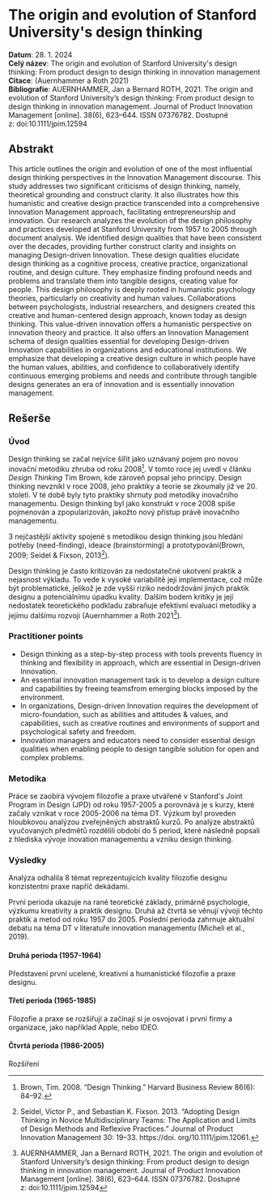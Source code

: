 # The origin and evolution of Stanford University's design thinking
**Datum**: 28. 1. 2024  
**Celý název**: The origin and evolution of Stanford University's design thinking: From product design to design thinking in innovation management  
**Citace**: (Auernhammer a Roth 2021)  
**Bibliografie**: AUERNHAMMER, Jan a Bernard ROTH, 2021. The origin and evolution of Stanford University’s design thinking: From product design to design thinking in innovation management. Journal of Product Innovation Management [online]. 38(6), 623–644. ISSN 07376782. Dostupné z: doi:10.1111/jpim.12594  

## Abstrakt 
This article outlines the origin and evolution of one of the most influential design thinking perspectives in the Innovation Management discourse. This study addresses two significant criticisms of design thinking, namely, theoretical grounding and construct clarity. It also illustrates how this humanistic and creative design practice transcended into a comprehensive Innovation Management approach, facilitating entrepreneurship and innovation. Our research analyzes the evolution of the design philosophy and practices developed at Stanford University from 1957 to 2005 through document analysis. We identified design qualities that have been consistent over the decades, providing further construct clarity and insights on managing Design-driven Innovation. These design qualities elucidate design thinking as a cognitive process, creative practice, organizational routine, and design culture. They emphasize finding profound needs and problems and translate them into tangible designs, creating value for people. This design philosophy is deeply rooted in humanistic psychology theories, particularly on creativity and human values. Collaborations between psychologists, industrial researchers, and designers created this creative and human-centered design approach, known today as design thinking. This value-driven innovation offers a humanistic perspective on innovation theory and practice. It also offers an Innovation Management schema of design qualities essential for developing Design-driven Innovation capabilities in organizations and educational institutions. We emphasize that developing a creative design culture in which people have the human values, abilities, and confidence to collaboratively identify continuous emerging problems and needs and contribute through tangible designs generates an era of innovation and is essentially innovation management.

## Rešerše
### Úvod
Design thinking se začal nejvíce šířit jako uznávaný pojem pro novou inovační metodiku zhruba od roku 2008[^Brown2008]. V tomto roce jej uvedl v článku _Design Thinking_ Tim Brown, kde zároveň popsal jeho principy. Design thinking nevznikl v roce 2008, jeho praktiky a teorie se zkoumaly již ve 20. století. V té době byly tyto praktiky shrnuty pod metodiky inovačního managementu. Design thinking byl jako konstrukt v roce 2008 spíše pojmenován a zpopularizován, jakožto nový přístup právě inovačního managementu.

3 nejčastější aktivity spojené s metodikou design thinking jsou hledání potřeby (need-finding), ideace (brainstorming) a prototypování(Brown, 2009; Seidel & Fixson, 2013[^Seidel2013]). 

Design thinking je často kritizován za nedostatečné ukotvení praktik a nejasnost výkladu. To vede k vysoké variabilitě její implementace, což může být problematické, jelikož je zde vyšší riziko nedodržování jiných praktik designu a potenciálnímu úpadku kvality. Dalším bodem kritiky je její nedostatek teoretického podkladu zabraňuje efektivní evaluaci metodiky a jejímu dalšímu rozvoji (Auernhammer a Roth 2021[^article]).

### Practitioner points
- Design thinking as a step-by-step process with tools prevents fluency in thinking and flexibility in approach, which are essential in Design-driven Innovation.
- An essential innovation management task is to develop a design culture and capabilities by freeing teamsfrom emerging blocks imposed by the environment.
- In organizations, Design-driven Innovation requires the development of micro-foundation, such as abilities and attitudes & values, and capabilities, such as creative routines and environments of support and psychological safety and freedom.
- Innovation managers and educators need to consider essential design qualities when enabling people to design tangible solution for open and complex problems.

### Metodika
  Práce se zaobírá vývojem filozofie a praxe utvářené v Stanford's Joint Program in Design (JPD) od roku 1957-2005 a porovnává je s kurzy, které začaly vznikat v roce 2005-2006 na téma DT. Výzkum byl proveden hloubkovou analýzou zveřejněných abstraktů kurzů. Po analýze abstraktů vyučovaných předmětů rozdělili období do 5 period, které následně popsali z hlediska vývoje inovation managementu a vzniku design thinking.

### Výsledky
Analýza odhalila 8 témat reprezentujících kvality filozofie designu konzistentní praxe napříč dekádami.

První perioda ukazuje na rané teoretické základy, primárně psychologie, výzkumu kreativity a praktik designu. Druhá až čtvrtá se věnují vývoji těchto praktik a metod od roku 1957 do 2005. Poslední perioda zahrnuje aktuální debatu na téma DT v literatuře innovation managementu (Micheli et al., 2019).

#### Druhá perioda (1957-1964)
Představení první ucelené, kreativní a humanistické filozofie a praxe designu.
#### Třetí perioda (1965-1985)
Filozofie a praxe se rozšiřují a začínají si je osvojovat i první firmy a organizace, jako například Apple, nebo IDEO.
#### Čtvrtá perioda (1986-2005)
Rozšíření 


[^Brown2008]: Brown, Tim. 2008. “Design Thinking.” Harvard Business Review
86(6): 84–92.
[^Brown2009]: Brown, Tim. 2009. Change by Design: How Design Thinking 
Transforms Organizations and Inspires Innovation. New York:
HarperCollins.
[^article]: AUERNHAMMER, Jan a Bernard ROTH, 2021. The origin and evolution of Stanford University’s design thinking: From product design to design thinking in innovation management. Journal of Product Innovation Management [online]. 38(6), 623–644. ISSN 07376782. Dostupné z: doi:10.1111/jpim.12594
[^Seidel2013]: Seidel, Victor P., and Sebastian K. Fixson. 2013. “Adopting Design
Thinking in Novice Multidisciplinary Teams: The Application
and Limits of Design Methods and Reflexive Practices.” Journal 
of Product Innovation Management 30: 19–33. https://doi.
org/10.1111/jpim.12061.
